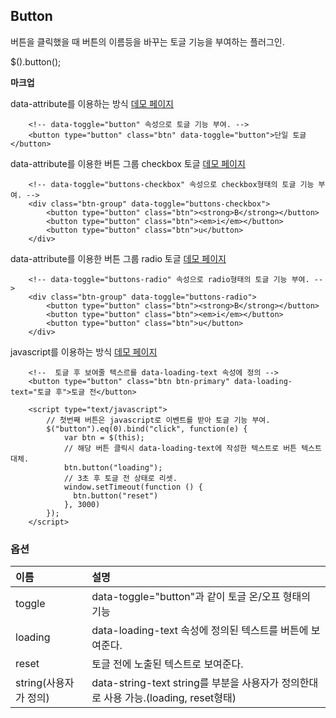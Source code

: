 <!--
layout: 'post'
section: 'Cornerstone Framework'
title: '버튼'
outline: '버튼'
date: '2012-11-16'
tagstr: 'widget'
subsection: ‘본문’
order: '[4, 3, 2]'
thumbnail: '4.3.02.button.png'
-->

## Button
버튼을 클릭했을 때 버튼의 이름등을 바꾸는 토글 기능을 부여하는 플러그인.

$().button();

__마크업__

data-attribute를 이용하는 방식 [데모 페이지](http://jsfiddle.net/cornerstone/bFpnP/)

``` cm
	<!-- data-toggle="button" 속성으로 토글 기능 부여. -->
	<button type="button" class="btn" data-toggle="button">단일 토글</button>
```

data-attribute를 이용한 버튼 그룹 checkbox 토글 [데모 페이지](http://jsfiddle.net/cornerstone/bFpnP/)

``` cm
	<!-- data-toggle="buttons-checkbox" 속성으로 checkbox형태의 토글 기능 부여. -->
	<div class="btn-group" data-toggle="buttons-checkbox">
		<button type="button" class="btn"><strong>B</strong></button>
		<button type="button" class="btn"><em>i</em></button>
		<button type="button" class="btn">u</button>
	</div>
```

data-attribute를 이용한 버튼 그룹 radio 토글 [데모 페이지](http://jsfiddle.net/cornerstone/bFpnP/)

``` cm
	<!-- data-toggle="buttons-radio" 속성으로 radio형태의 토글 기능 부여. -->
	<div class="btn-group" data-toggle="buttons-radio">
		<button type="button" class="btn"><strong>B</strong></button>
		<button type="button" class="btn"><em>i</em></button>
		<button type="button" class="btn">u</button>
	</div>
```

javascript를 이용하는 방식 [데모 페이지](http://jsfiddle.net/cornerstone/bFpnP/)

``` cm
	<!--  토글 후 보여줄 텍스르를 data-loading-text 속성에 정의 -->
	<button type="button" class="btn btn-primary" data-loading-text="토글 후">토글 전</button>

	<script type="text/javascript">
		// 첫번째 버튼은 javascript로 이벤트를 받아 토글 기능 부여.
		$("button").eq(0).bind("click", function(e) {
		    var btn = $(this);
		    // 해당 버튼 클릭시 data-loading-text에 작성한 텍스트로 버튼 텍스트 대체.
		    btn.button("loading");
		    // 3초 후 토글 전 상태로 리셋.
		    window.setTimeout(function () {
		      btn.button("reset")
		    }, 3000)
		});​
	</script>
```

### 옵션
이름 | 설명
:--|:--
toggle | data-toggle="button"과 같이 토글 온/오프 형태의 기능
loading | data-loading-text 속성에 정의된 텍스트를 버튼에 보여준다.
reset | 토글 전에 노출된 텍스트로 보여준다.
string(사용자가 정의) | data-string-text  string를 부분을 사용자가 정의한대로 사용 가능.(loading, reset형태)

